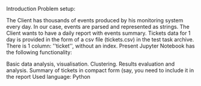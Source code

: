Introduction
Problem setup:

The Client has thousands of events produced by his monitoring system every day. In our case, events are parsed and represented as strings.
The Client wants to have a daily report with events summary. Tickets data for 1 day is provided in the form of a csv file (tickets.csv) in the test task archive. There is 1 column: ''ticket'', without an index.
Present Jupyter Notebook has the following functionality:

Basic data analysis, visualisation.
Clustering. Results evaluation and analysis.
Summary of tickets in compact form (say, you need to include it in the report
Used language: Python
